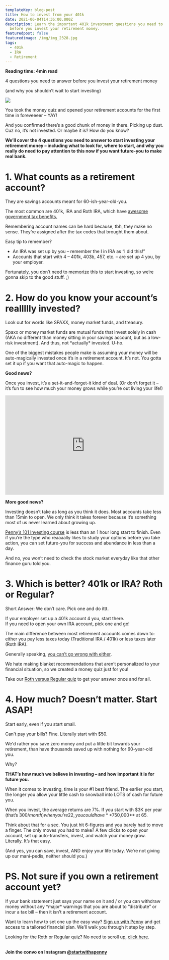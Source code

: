 ```yaml
---
templateKey: blog-post
title: How to invest from your 401k
date: 2021-06-04T14:36:00.000Z
description: Learn the important 401k investment questions you need to answer
  before you invest your retirement money.
featuredpost: false
featuredimage: /img/img_2328.jpg
tags:
  - 401k
  - IRA
  - Retirement
---
```

**Reading time: 4min read**

4 questions you need to answer before you invest your retirement money

(and why you shouldn’t wait to start investing) 

![](/img/img_2328.jpg)

You took the money quiz and opened your retirement accounts for the first time in foreveeeer – YAY!  

And you confirmed there’s a good chunk of money in there. Picking up dust.\
Cuz no, it’s not invested. Or maybe it is? How do you know?

**We’ll cover the 4 questions you need to answer to start investing your retirement money – including what to look for, where to start, and why you really do need to pay attention to this now if you want future-you to make real bank.** 

# 1. What counts as a retirement account?

They are savings accounts meant for 60-ish-year-old-you.

The most common are 401k, IRA and Roth IRA, which have [awesome government tax benefits.](https://blog.penny-finance.com/blog/2021-04-06-401k-ira-wtf-2/)

Remembering account names can be hard because, tbh, they make no sense. They’re assigned after the tax codes that brought them about. 

Easy tip to remember? 

* An IRA was set up by you – remember the I in IRA as “I did this!”
* Accounts that start with 4 – 401k, 403b, 457, etc. – are set up 4 you, by your employer.

Fortunately, you don’t need to memorize this to start investing, so we’re gonna skip to the good stuff. ;)

# 2. How do you know your account’s reallllly invested?

Look out for words like SPAXX, money market funds, and treasury. 

Spaxx or money market funds are mutual funds that invest solely in cash (AKA no different than money sitting in your savings account, but as a low-risk investment). And thus, not \*actually\* invested. U-ho.

One of the biggest mistakes people make is assuming your money will be auto-magically invested once it’s in a retirement account. It’s not. You gotta set it up if you want that auto-magic to happen. 

**Good news?** 

Once you invest, it’s a set-it-and-forget-it kind of deal. (Or don’t forget it – it’s fun to see how much your money grows while you’re out living your life!)

<div style="position: relative; padding-bottom: 62.5%; height: 0;"><iframe src="https://www.loom.com/embed/61f7c640d483472fab2263acd390c06e" frameborder="0" webkitallowfullscreen mozallowfullscreen allowfullscreen style="position: absolute; top: 0; left: 0; width: 100%; height: 100%;"></iframe></div>

**More good news?** 

Investing doesn’t take as long as you think it does. Most accounts take less than 15min to open. We only think it takes forever because it’s something most of us never learned about growing up.

[Penny’s 101 Investing course](https://penny-finance.com/products) is less than an 1 hour long start to finish. Even if you’re the type who reaaaally likes to study your options before you take action, you can set future-you for success and abundance in less than a day. 

And no, you won’t need to check the stock market everyday like that other finance guru told you.

# 3. Which is better? 401k or IRA? Roth or Regular?

Short Answer: We don’t care. Pick one and do ittt.

If your employer set up a 401k account 4 you, start there.\
If you need to open your own IRA account, pick one and go! 

The main difference between most retirement accounts comes down to: either you pay less taxes today (Traditional IRA / 401k) or less taxes later (Roth IRA).

Generally speaking, [you can’t go wrong with either](https://blog.penny-finance.com/blog/2021-04-06-401k-ira-wtf-2/). 

We hate making blanket recommendations that aren’t personalized to your financial situation, so we created a money quiz just for you!

Take our [Roth versus Regular quiz](https://www.penny-finance.com/profile) to get your answer once and for all.

# 4. How much? Doesn’t matter. Start ASAP!

Start early, even if you start small.

Can't pay your bills? Fine. Literally start with $50. 

We'd rather you save zero money and put a little bit towards your retirement, than have thousands saved up with nothing for 60-year-old you. 

Why? 

**THAT’s how much we believe in investing – and how important it is for future you.** 

When it comes to investing, time is your #1 best friend. The earlier you start, the longer you allow your little cash to snowball into LOTS of cash for future you. 

When you invest, the average returns are 7%. If you start with $3K per year (that’s $300/month) when you’re 22, you could have **$750,000** at 65.

Think about that for a sec. You just hit 6-figures and you barely had to move a finger. The only moves you had to make? A few clicks to open your account, set up auto-transfers, invest, and watch your money grow. Literally. It’s that easy. 

(And yes, you can save, invest, AND enjoy your life today. We’re not giving up our mani-pedis, neither should you.)

# PS. Not sure if you own a retirement account yet? 

If your bank statement just says your name on it and / or you can withdraw money without any \*major\* warnings that you are about to “distribute” or incur a tax bill – then it isn’t a retirement account. 

Want to learn how to set one up the easy way? [Sign up with Penny](https://penny-finance.com/) and get access to a tailored financial plan. We’ll walk you through it step by step. 

Looking for the Roth or Regular quiz? No need to scroll up, [click here](https://www.penny-finance.com/profile). 

**\
Join the convo on Instagram [@startwithapenny](https://www.instagram.com/startwithapenny/)**
